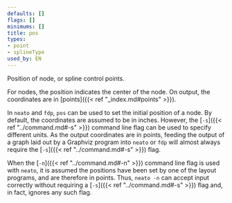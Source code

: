 ```yaml
---
defaults: []
flags: []
minimums: []
title: pos
types:
- point
- splineType
used_by: EN
---
```

Position of node, or spline control points.

For nodes, the position indicates the center of the node. On output, the
coordinates are in [points]({{< ref "_index.md#points" >}}).

In `neato` and `fdp`, `pos` can be used to set the initial position of a
node. By default, the coordinates are assumed to be in inches. However, the
[`-s`]({{< ref "../command.md#-s" >}}) command line flag can be used to specify different
units. As the output coordinates are in points, feeding the output of a graph
laid out by a Graphviz program into `neato` or `fdp` will almost always
require the [`-s`]({{< ref "../command.md#-s" >}}) flag.

When the [`-n`]({{< ref "../command.md#-n" >}}) command line flag is used with `neato`, it
is assumed the positions have been set by one of the layout programs, and are
therefore in points. Thus, `neato -n` can accept input correctly without
requiring a [`-s`]({{< ref "../command.md#-s" >}}) flag and, in fact, ignores any such flag.
